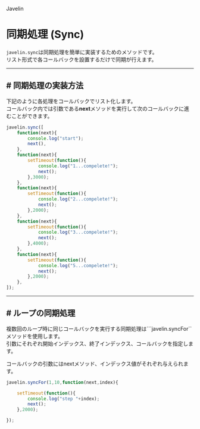 Javelin

# 同期処理 (Sync)

``javelin.sync``は同期処理を簡単に実装するためのメソッドです。   
リスト形式で各コールバックを設置するだけで同期が行えます。

---

## # 同期処理の実装方法

下記のように各処理をコールバックでリスト化します。  
コールバック内では引数である**next**メソッドを実行して次のコールバックに進むことができます。

```javascript
javelin.sync([
    function(next){
        console.log("start");
        next(),
    },
    function(next){
        setTimeout(function(){
            console.log("1...compelete!");
            next();
        },3000);
    },
    function(next){
        setTimeout(function(){
            console.log("2...compelete!");
            next();
        },2000);
    },
    function(next){
        setTimeout(function(){
            console.log("3...compelete!");
            next();
        },4000);
    },
    function(next){
        setTimeout(function(){
            console.log("5...compelete!");
            next();
        },2000);
    },
]);
```

----

## # ループの同期処理

複数回のループ時に同じコールバックを実行する同期処理は```javelin.syncFor``メソッドを使用します。  
引数にそれぞれ開始インデックス、終了インデックス、コールバックを指定します。

コールバックの引数にはnextメソッド、インデックス値がそれぞれ与えられます。

```javascript
javelin.syncFor(1,10,function(next,index){

    setTimeout(function(){
        console.log("step "+index);
        next();
    },2000);

});
```
